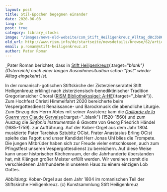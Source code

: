 ```yaml
---
layout: post
title: Stil-Epochen begegnen einander
date: 2020-06-08
lang: de
post: true
category: library_stocks
image: "/images/news-old-website/csm_Stift_Heiligenkreuz_Alltag_d8c3b86cb2.jpg"
old_url: http://www.rism.info/de/startseite/newsdetails/browse/62/article/64/stylistic-eras-meet-each-other.html
email: p.roman@stift-heiligenkreuz.at
author: Pater Roman
---
```



_Pater Roman berichtet, dass in [Stift Heiligenkreuz](http://www.stift-heiligenkreuz-sammlungen.at/){:target="_blank"} (Österreich) nach einer langen Ausnahmesituation schon "fast" wieder Alltag eingekehrt ist._

In der romanisch-gotischen Stiftskirche der Zisterzienserabtei Stift Heiligenkreuz erklingt nach zisterziensisch-benediktinischer Tradition Gregoriansicher Choral ([RISM Bibliothekssigel: A-HE](https://opac.rism.info/search?View=rism&siglum=A-HE){:target="_blank"}). Zum Hochfest Christi Himmelfahrt 2020 bereicherte beim Vespergottesdienst Renaissance- und Barockmusik die abendliche Liturgie. Zum Einzug des Herrn Abtes mit seiner Assistenz kam die [_Gaillarde de la Guerre_ von Claude Gervaise](https://opac.rism.info/search?id=990020867&View=rism){:target="_blank"} (1520-1560) und zum Auszug die _Sinfonia Instrumentale & Gavotte_ von Georg Friedrich Händel (1685-1759). zur Aufführung. Auf der Kober-Orgel aus dem Jahr 1804 musizierte Pater Tarcisius Sztubitz OCist. Frater Anastasius Erling OCist spielte das Fagott und unser Kandidat Herr Jonas Uhl blies die Trompete. Die jungen Mitbrüder haben sich zur Freude vieler entschlossen, auch zum Pfingstfest unseren Vespergottesdienst zu bereichern. Auf diese Weise kann unser historischer Kirchenraum, der die Jahrhunderte überstanden hat, mit Klängen großer Meister erfüllt werden. Wir vereinen somit die verschiedenen Jahrhunderte in unserem Haus zu einem einzigen Lob Gottes.



_Abbildung_: Kober-Orgel aus dem Jahr 1804 im romanischen Teil der Stiftskirche Heiligenkreuz. (c) Kunstsammlung Stift Heiligenkreuz



